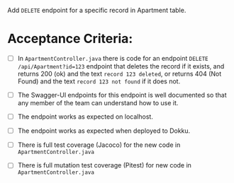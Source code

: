  Add `DELETE` endpoint for a specific record in Apartment table.

# Acceptance Criteria:

- [ ] In `ApartmentController.java` there is code for an 
      endpoint `DELETE /api/Apartment?id=123` endpoint 
      that deletes the record if it exists, and returns 200 (ok) and 
      the text `record 123 deleted`, or returns 404 (Not Found) and
      the text `record 123 not found` if it does not.
- [ ] The Swagger-UI endpoints for this endpoint is well documented
      so that any member of the team can understand how to use it.
- [ ] The endpoint works as expected on localhost.
- [ ] The endpoint works as expected when deployed to Dokku.
- [ ] There is full test coverage (Jacoco) for the new code in 
      `ApartmentController.java`
- [ ] There is full mutation test coverage (Pitest) for new code in
      `ApartmentController.java`



